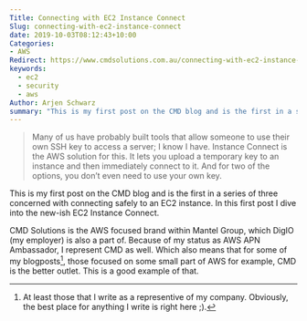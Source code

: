 ```yaml
---
Title: Connecting with EC2 Instance Connect
Slug: connecting-with-ec2-instance-connect
date: 2019-10-03T08:12:43+10:00
Categories:
- AWS
Redirect: https://www.cmdsolutions.com.au/connecting-with-ec2-instance-connect/
keywords:
  - ec2
  - security
  - aws
Author: Arjen Schwarz
summary: "This is my first post on the CMD blog and is the first in a series of three concerned with connecting safely to an EC2 instance. In this first post I dive into the new-ish EC2 Instance Connect."
---
```


> Many of us have probably built tools that allow someone to use their own SSH key to access a server; I know I have. Instance Connect is the AWS solution for this. It lets you upload a temporary key to an instance and then immediately connect to it. And for two of the options, you don’t even need to use your own key.

This is my first post on the CMD blog and is the first in a series of three concerned with connecting safely to an EC2 instance. In this first post I dive into the new-ish EC2 Instance Connect.

CMD Solutions is the AWS focused brand within Mantel Group, which DigIO (my employer) is also a part of. Because of my status as AWS APN Ambassador, I represent CMD as well. Which also means that for some of my blogposts[^1], those focused on some small part of AWS for example, CMD is the better outlet. This is a good example of that.

[^1]: At least those that I write as a representive of my company. Obviously, the best place for anything I write is right here ;).
